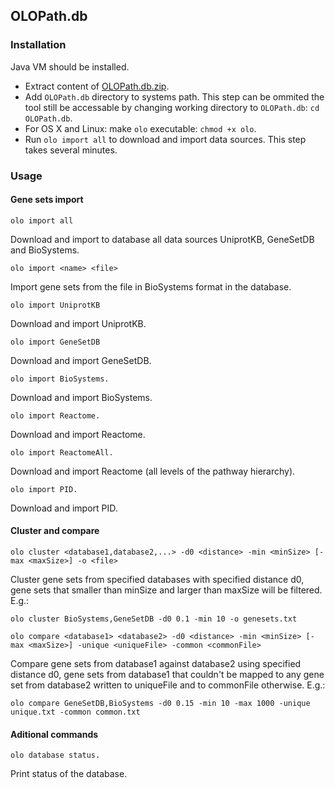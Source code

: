 ## OLOPath.db

### Installation

Java VM should be installed.

* Extract content of [OLOPath.db.zip](https://github.com/INTERCROSSING/OLOPath.db/blob/master/OLOPath.db.zip?raw=true).
* Add `OLOPath.db` directory to systems path. This step can be ommited the tool still be accessable by changing working directory to `OLOPath.db`: `cd OLOPath.db`.
* For OS X and Linux: make `olo` executable: `chmod +x olo`.
* Run `olo import all` to download and import data sources. This step takes several minutes.

### Usage

#### Gene sets import

```
olo import all
```
Download and import to database all data sources UniprotKB, GeneSetDB and BioSystems.

```
olo import <name> <file>
```
Import gene sets from the file in BioSystems format in the database.

```
olo import UniprotKB
```
Download and import UniprotKB.

```
olo import GeneSetDB
```
Download and import GeneSetDB.

```
olo import BioSystems.
```
Download and import BioSystems.

```
olo import Reactome.
```
Download and import Reactome.

```
olo import ReactomeAll.
```
Download and import Reactome (all levels of the pathway hierarchy).

```
olo import PID.
```
Download and import PID.


#### Cluster and compare

```
olo cluster <database1,database2,...> -d0 <distance> -min <minSize> [-max <maxSize>] -o <file>
```
Cluster gene sets from specified databases with specified distance d0,
gene sets that smaller than minSize and larger than maxSize will be filtered. E.g.:
```
olo cluster BioSystems,GeneSetDB -d0 0.1 -min 10 -o genesets.txt
```

```
olo compare <database1> <database2> -d0 <distance> -min <minSize> [-max <maxSize>] -unique <uniqueFile> -common <commonFile>
```
Compare gene sets from database1 against database2 using specified distance d0,
gene sets from database1 that couldn't be mapped to any gene set from database2 written to uniqueFile
and to commonFile otherwise. E.g.:

```
olo compare GeneSetDB,BioSystems -d0 0.15 -min 10 -max 1000 -unique unique.txt -common common.txt
```

#### Aditional commands

```
olo database status.
```
Print status of the database.
